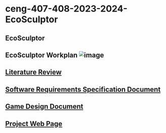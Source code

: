 # ceng-407-408-2023-2024-EcoSculptor
## EcoSculptor

## EcoSculptor Workplan ![image](https://github.com/CankayaUniversity/ceng-407-408-2023-2024-EcoSculptor/assets/63861431/9b1273e4-0d73-491d-9d87-aaadfa4a3151)

## [Literature Review](https://github.com/CankayaUniversity/ceng-407-408-2023-2024-EcoSculptor/wiki/Literature-Review)

## [Software Requirements Specification Document](https://github.com/CankayaUniversity/ceng-407-408-2023-2024-EcoSculptor/wiki/Software-Requirements-Specification-Document)

## [Game Design Document](https://github.com/CankayaUniversity/ceng-407-408-2023-2024-EcoSculptor/wiki/Game-Design-Document)

## [Project Web Page](https://ozgundogan2000.wixsite.com/ecosculptor)
